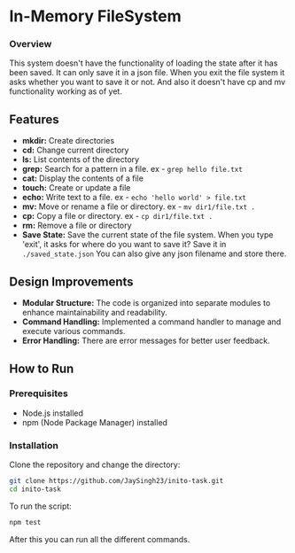# In-Memory FileSystem


### Overview

This system doesn't have the functionality of loading the state after it has been saved. It can only save it in a json file. When you exit the file system it asks whether you want to save it or not. And also it doesn't have cp and mv functionality working as of yet.

## Features

- **mkdir:** Create directories
- **cd:** Change current directory
- **ls:** List contents of the directory
- **grep:** Search for a pattern in a file. ex - ```grep hello file.txt```
- **cat:** Display the contents of a file
- **touch:** Create or update a file
- **echo:** Write text to a file. ex - ```echo 'hello world' > file.txt```
- **mv:** Move or rename a file or directory. ex - ```mv dir1/file.txt .```
- **cp:** Copy a file or directory. ex - ```cp dir1/file.txt .```
- **rm:** Remove a file or directory
- **Save State:** Save the current state of the file system. When you type 'exit', it asks for where do you want to save it? Save it in ```./saved_state.json``` You can also give any json filename and store there.

## Design Improvements

- **Modular Structure:** The code is organized into separate modules to enhance maintainability and readability.
- **Command Handling:** Implemented a command handler to manage and execute various commands.
- **Error Handling:** There are error messages for better user feedback.

## How to Run

### Prerequisites

- Node.js installed
- npm (Node Package Manager) installed

### Installation

Clone the repository and change the directory:

```bash
git clone https://github.com/JaySingh23/inito-task.git
cd inito-task

```
To run the script:
```bash
npm test
```
After this you can run all the different commands.
